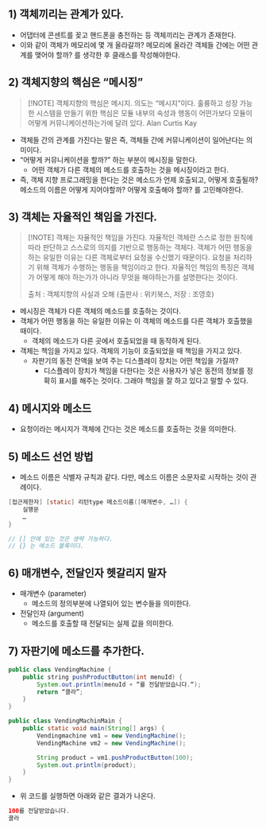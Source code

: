 ## 1) 객체끼리는 관계가 있다.
- 어댑터에 콘센트를 꽂고 핸드폰을 충전하는 등 객체끼리는 관계가 존재한다.
- 이와 같이 객체가 메모리에 몇 개 올라갈까? 메모리에 올라간 객체들 간에는 어떤 관계를 맺어야 할까? 를 생각한 후 클래스를 작성해야한다.

## 2) 객체지향의 핵심은 “메시징”

> [!NOTE] 객체지향의 핵심은 메시지.
> 의도는 “메시지”이다.
> 훌륭하고 성장 가능한 시스템을 만들기 위한 핵심은 모듈 내부의 속성과 행동이 어떤가보다 모듈이 어떻게 커뮤니케이션하는가에 달려 있다.
> Alan Curtis Kay
- 객체들 간의 관계를 가진다는 말은 즉, 객체들 간에 커뮤니케이션이 일어난다는 의미이다.
- “어떻게 커뮤니케이션을 할까?” 하는 부분이 메시징을 말한다.
	- 어떤 객체가 다른 객체의 메소드를 호출하는 것을 메시징이라고 한다.
- 즉, 객체 지향 프로그래밍을 한다는 것은 메소드가 언제 호출되고, 어떻게 호출될까? 메소드의 이름은 어떻게 지어야할까? 어떻게 호출해야 할까? 를 고민해야한다.

## 3) 객체는 자율적인 책임을 가진다.

> [!NOTE] 객체는 자율적인 책임을 가진다.
> 자율적인 객체란 스스로 정한 원칙에 따라 판단하고 스스로의 의지를 기반으로 행동하는 객체다. 객체가 어떤 행동을 하는 유일한 이유는 다른 객체로부터 요청을 수신했기 때문이다. 요청을 처리하기 위해 객체가 수행하는 행동을 책임이라고 한다.
> 자율적인 책임의 특징은 객체가 어떻게 해야 하는가가 아니라 무엇을 해야하는가를 설명한다는 것이다.
> 
> 출처 : 객체지향의 사실과 오해 (출판사 : 위키북스, 저장 : 조영호)
- 메시징은 객체가 다른 객체의 메소드를 호출하는 것이다.
- 객체가 어떤 행동을 하는 유일한 이유는 이 객체의 메소드를 다른 객체가 호출했을 때이다.
	- 객체의 메소드가 다른 곳에서 호출되었을 때 동작하게 된다.
- 객체는 책임을 가지고 있다. 객체의 기능이 호출되었을 때 책임을 가지고 있다.
	- 자판기의 동전 잔액을 보여 주는 디스플레이 장치는 어떤 책임을 가질까?
		- 디스플레이 장치가 책임을 다한다는 것은 사용자가 넣은 동전의 정보를 정확히 표시를 해주는 것이다. 그래야 책임을 잘 하고 있다고 말할 수 있다.

## 4) 메시지와 메소드
- 요청이라는 메시지가 객체에 간다는 것은 메소드를 호출하는 것을 의미한다.

## 5) 메소드 선언 방법
- 메소드 이름은 식별자 규칙과 같다. 다만, 메소드 이름은 소문자로 시작하는 것이 관례이다.
```Java
[접근제한자] [static] 리턴type 메소드이름([매개변수, …]) {
	실행문
	…
}

// [] 안에 있는 것은 생략 가능하다.
// {} 는 메소드 블록이다.
```

## 6) 매개변수, 전달인자 헷갈리지 말자
- 매개변수 (parameter)
	- 메소드의 정의부분에 나열되어 있는 변수들을 의미한다.
- 전달인자 (argument)
	- 메소드를 호출할 때 전달되는 실제 값을 의미한다.

## 7) 자판기에 메소드를 추가한다.
```Java
public class VendingMachine {
	public string pushProductButton(int menuId) {
		System.out.println(menuId + “를 전달받았습니다.“);
		return “콜라”;
	}
}
```
```Java
public class VendingMachinMain {
	public static void main(String[] args) {
		Vendingmachine vm1 = new VendingMachine();
		VendingMachine vm2 = new VendingMachine();

		String product = vm1.pushProductButton(100);
		System.out.println(product);
	}
}
```
- 위 코드를 실행하면 아래와 같은 결과가 나온다.
```Java
100를 전달받았습니다.
콜라
```

